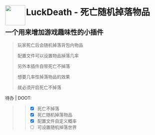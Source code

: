 <h1>LuckDeath - 死亡随机掉落物品<img src="https://raw.githubusercontent.com/Anders233/LuckDeath/master/logo.png" height="64" width="64" align="left"></img></h1>

## 一个用来增加游戏趣味性的小插件

> 玩家死亡后会随机掉落背包内物品
> 
> 配置文件可以设置物品掉落几率
> 
> 另外本插件自带死亡不掉落
> 
> 想要几率性掉落物品的效果
> 
> 就必须开启死亡不掉落

待办 | DOOT:
>> - [x] 死亡不掉落
>> - [x] 死亡随机掉落物品
>> - [x] 配置文件自定义概率
>> - [ ] 可设置随机掉落世界
